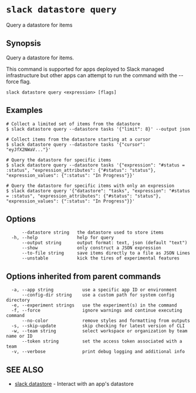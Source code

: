# `slack datastore query`

Query a datastore for items

## Synopsis

Query a datastore for items.

This command is supported for apps deployed to Slack managed infrastructure but
other apps can attempt to run the command with the --force flag.

```
slack datastore query <expression> [flags]
```

## Examples

```
# Collect a limited set of items from the datastore
$ slack datastore query --datastore tasks '{"limit": 8}' --output json

# Collect items from the datastore starting at a cursor
$ slack datastore query --datastore tasks '{"cursor": "eyJfX2NWaV..."}'

# Query the datastore for specific items
$ slack datastore query --datastore tasks '{"expression": "#status = :status", "expression_attributes": {"#status": "status"}, "expression_values": {":status": "In Progress"}}'

# Query the datastore for specific items with only an expression
$ slack datastore query '{"datastore": "tasks", "expression": "#status = :status", "expression_attributes": {"#status": "status"}, "expression_values": {":status": "In Progress"}}'
```

## Options

```
      --datastore string   the datastore used to store items
  -h, --help               help for query
      --output string      output format: text, json (default "text")
      --show               only construct a JSON expression
      --to-file string     save items directly to a file as JSON Lines
      --unstable           kick the tires of experimental features
```

## Options inherited from parent commands

```
  -a, --app string           use a specific app ID or environment
      --config-dir string    use a custom path for system config directory
  -e, --experiment strings   use the experiment(s) in the command
  -f, --force                ignore warnings and continue executing command
      --no-color             remove styles and formatting from outputs
  -s, --skip-update          skip checking for latest version of CLI
  -w, --team string          select workspace or organization by team name or ID
      --token string         set the access token associated with a team
  -v, --verbose              print debug logging and additional info
```

## SEE ALSO

* [slack datastore](slack_datastore)	 - Interact with an app's datastore

